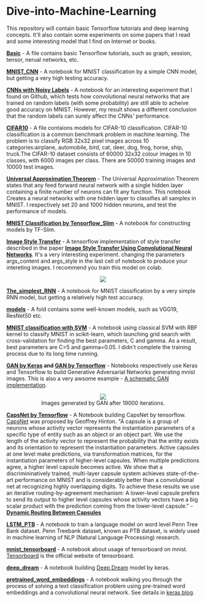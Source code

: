 # Dive-into-Machine-Learning
This repository will contain basic Tensorflow tutorials and deep learning concepts. It'll also contain some experiments on some papers that I read and some interesting model that I find on Internet or books.

**[Basic](https://github.com/Quan-Sun/Learning_Tensorflow/tree/master/Basic)** - A file contains basic Tensorflow tutorials, such as graph, session, tensor, nerual networks, etc. 

**[MNIST_CNN](https://github.com/Quan-Sun/Applied-Tensorflow/blob/master/MNIST_CNN.ipynb)** - A notebook for MNIST classification by a simple CNN model, but getting a very high testing accuracy.

**[CNNs with Noisy Labels](https://github.com/Quan-Sun/Learning_Tensorflow/blob/master/CNNs%20with%20Nosiy%20Labels.ipynb)** - A notebook for an interesting experiment that I found on Github, which tests how convolutional neural networks that are trained on random labels (with some probability) are still able to acheive good accuracy on MNIST. However, my result shows a different conclusion that the random labels can surely affect the CNNs' performance.

**[CIFAR10](https://github.com/Quan-Sun/Learning_Tensorflow/tree/master/CIFAR10)** - A file contaions models for CIFAR-10 classification. CIFAR-10 classification is a common benchmark problem in machine learning. The problem is to classify RGB 32x32 pixel images across 10 categories:airplane, automobile, bird, cat, deer, dog, frog, horse, ship, truck.The CIFAR-10 dataset consists of 60000 32x32 colour images in 10 classes, with 6000 images per class. There are 50000 training images and 10000 test images. 

**[Universal Approximation Theorem](https://github.com/Quan-Sun/Learning_Tensorflow/blob/master/Universal%20Approximation%20Theorem.ipynb)** - The Universal Approximation Theorem states that any feed forward neural network with a single hidden layer containing a finite number of neurons can fit any function. This notebook Creates a neural networks with one hidden layer to classifies all samples in MNIST. I respectively set 20 and 1000 hidden neurons, and test the performance of models.

**[MNIST Classification by Tensorflow_Slim](https://github.com/Quan-Sun/Learning_Tensorflow/blob/master/MNIST%20Classification%20by%20Tensorflow_Slim.ipynb)** - A notebook for constructing models by TF-Slim.

**[Image Style Transfer](https://github.com/Quan-Sun/Learning_Tensorflow/tree/master/Image%20Style%20Transfer)** - A tensorflow implementation of style transfer described in the paper **[Image Style Transfer Using Convolutional Neural Networks](https://www.cv-foundation.org/openaccess/content_cvpr_2016/papers/Gatys_Image_Style_Transfer_CVPR_2016_paper.pdf)**. It's a very interesting experiment. changing the parameters args_content and args_style in the last cell of notebook to produce your intereting images. I recommend you train this model on colab.

<div align=center><img src="https://github.com/Quan-Sun/Learning_Tensorflow/raw/master/Image%20Style%20Transfer/images/sunset1_starry.jpg"/></div>

**[The_simplest_RNN](https://github.com/Quan-Sun/Applied-Tensorflow/blob/master/The_simplest_RNN.ipynb)** - A notebook for MNIST classification by a very simple RNN model, but getting a relatively high test accuracy.

**[models](https://github.com/Quan-Sun/Master-of-Tensorflow/tree/master/models)** - A fold contains some well-known models, such as VGG19, ResNet50 etc.


**[MNIST classification with SVM](https://github.com/Quan-Sun/Dive-into-Machine-Learning/blob/master/MNIST%20classification%20with%20SVM.ipynb)** - A notebook using classical SVM with RBF kernel to classify MNIST in scikit-learn, which launching grid search with cross-validation for finding the best parameters, C and gamma. As a result, best parameters are C=5 and gamma=0.05. I didn't complete the training process due to its long time running.

**[GAN by Keras](https://github.com/Quan-Sun/Dive-into-Machine-Learning/blob/master/GAN_Keras.ipynb) and [GAN by Tensorflow](https://github.com/Quan-Sun/Dive-into-Machine-Learning/blob/master/GAN_tensorflow.ipynb)** - Notebooks respectively use Keras and Tensorflow to build Generative Adversarial Networks generating mnist images. This is also a very awsome example - [A schematic GAN implementation](https://github.com/fchollet/deep-learning-with-python-notebooks/blob/master/8.5-introduction-to-gans.ipynb).

<div align=center><img src="https://github.com/Quan-Sun/Dive-into-Machine-Learning/blob/master/images/009.jpg"/></div>
<div align=center>Images generated by GAN after 19000 iterations.</div>

**[CapsNet by Tensorflow](https://github.com/Quan-Sun/Dive-into-Machine-Learning/blob/master/CapsNet_by_Tensorflow.ipynb)** - A Notebook building CapsNet by tensorflow. [CapsNet](https://en.wikipedia.org/wiki/Capsule_neural_network) was proposed by Geoffrey Hinton. "A capsule is a group of neurons whose activity vector represents the instantiation
parameters of a specific type of entity such as an object or an object part. We use the length of the activity vector to represent the probability that the entity exists and its orientation to represent the instantiation parameters. Active capsules at one level make predictions, via transformation matrices, for the instantiation parameters of higher-level capsules. When multiple predictions agree, a higher level capsule becomes active. We show that a discrimininatively trained, multi-layer capsule system achieves state-of-the-art performance on MNIST and is considerably better than a convolutional net at recognizing highly overlapping digits. To achieve these results we use an iterative routing-by-agreement mechanism: A lower-level capsule prefers to send its output to higher level capsules whose activity vectors have a big scalar product with the prediction coming from the lower-level capsule." - **[Dynamic Routing Between Capsules](https://papers.nips.cc/paper/6975-dynamic-routing-between-capsules.pdf)**

**[LSTM_PTB](https://github.com/Quan-Sun/Dive-into-Machine-Learning/blob/master/LSTM_PTB.ipynb
)** - A notebook to train a language model on word level Penn Tree Bank dataset. Penn Treebank dataset, known as PTB dataset, is widely used in machine learning of NLP (Natural Language Processing) research.

**[mnist_tensorboard](https://github.com/Quan-Sun/Dive-into-Machine-Learning/blob/master/mnist_tensorboard.ipynb
)** - A notebook about usage of tensorboard on mnist. [Tensorboard](https://www.tensorflow.org/guide/summaries_and_tensorboard) is the official website of tensorboard.

**[deep_dream](https://github.com/Quan-Sun/Dive-into-Machine-Learning/blob/master/deep_dream.ipynb
)** - A notebook building [Deep Dream](https://ai.googleblog.com/2015/06/inceptionism-going-deeper-into-neural.html) model by keras. 

**[pretrained_word_embeddings](https://github.com/Quan-Sun/Dive-into-Machine-Learning/blob/master/pretrained_word_embeddings.ipynb)** - A notebook walking you through the process of solving a text classification problem using pre-trained word embeddings and a convolutional neural network. See details in [keras blog](https://blog.keras.io/using-pre-trained-word-embeddings-in-a-keras-model.html).
